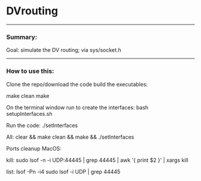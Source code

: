 # DVrouting

-----

### Summary:


Goal:  simulate the DV routing; via sys/socket.h

-------------

### How to use this:
Clone the repo/download the code
build the executables:

make clean
make

On the terminal window run to create the interfaces:
bash setupInterfaces.sh

Run the code:
./setInterfaces

All:
clear && make clean && make &&  ./setInterfaces

Ports cleanup MacOS:

kill:
sudo lsof -n -i UDP:44445 | grep 44445 | awk '{ print $2 }' | xargs kill

list:
lsof -Pn -i4
sudo lsof -i UDP | grep 44445
